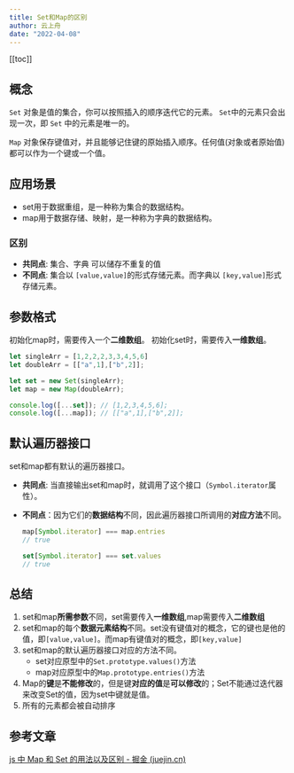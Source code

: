 ```yaml
---
title: Set和Map的区别
author: 云上舟
date: "2022-04-08"
---
```

[[toc]]
​    

## 概念

`Set` 对象是值的集合，你可以按照插入的顺序迭代它的元素。 `Set`中的元素只会出现一次，即 `Set` 中的元素是唯一的。

`Map` 对象保存键值对，并且能够记住键的原始插入顺序。任何值(对象或者原始值) 都可以作为一个键或一个值。



## 应用场景

- set用于数据重组，是一种称为集合的数据结构。
- map用于数据存储、映射，是一种称为字典的数据结构。

### 区别

- **共同点**: 集合、字典 可以储存不重复的值
- **不同点**: 集合以 `[value,value]`的形式存储元素。而字典以 `[key,value]`形式存储元素。



## 参数格式

初始化map时，需要传入一个**二维数组**。
初始化set时，需要传入**一维数组**。

```js
let singleArr = [1,2,2,2,3,3,4,5,6]
let doubleArr = [["a",1],["b",2]];

let set = new Set(singleArr);
let map = new Map(doubleArr);

console.log([...set]); // [1,2,3,4,5,6];
console.log([...map]); // [["a",1],["b",2]];
```



## 默认遍历器接口

set和map都有默认的遍历器接口。

- **共同点**:   当直接输出set和map时，就调用了这个接口（`Symbol.iterator`属性）。

- **不同点**：因为它们的**数据结构**不同，因此遍历器接口所调用的**对应方法**不同。

  ```js
  map[Symbol.iterator] === map.entries
  // true
  
  set[Symbol.iterator] === set.values
  // true
  ```



## 总结

1. set和map**所需参数**不同，set需要传入**一维数组**,map需要传入**二维数组**
2. set和map的每个**数据元素结构**不同。set没有键值对的概念，它的键也是他的值，即`[value,value]`。而map有键值对的概念，即`[key,value]`
3. set和map的默认遍历器接口对应的方法不同。
   - set对应原型中的`Set.prototype.values()`方法
   - map对应原型中的`Map.prototype.entries()`方法
4. Map的**键**是**不能修改**的，但是键**对应的值**是**可以修改**的；Set不能通过迭代器来改变Set的值，因为set中键就是值。
5. 所有的元素都会被自动排序



## 参考文章

[js 中 Map 和 Set 的用法以及区别 - 掘金 (juejin.cn)](https://juejin.cn/post/7064479924757168165#heading-2)

